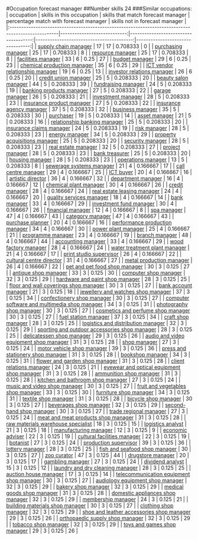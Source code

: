 #Occupation forecast manager
##Number skills 24
###Similar occupations:
| occupation                                                                                        |   skills in this occupation |   skills that match forecast manager |   percentage match with forecast manager |   skills not in forecast manager |
|:--------------------------------------------------------------------------------------------------|----------------------------:|-------------------------------------:|-----------------------------------------:|---------------------------------:|
| [supply chain manager](supply_chain_manager.md)                                                   |                          17 |                                   17 |                                 0.708333 |                                0 |
| [purchasing manager](purchasing_manager.md)                                                       |                          25 |                                   17 |                                 0.708333 |                                8 |
| [resource manager](resource_manager.md)                                                           |                          25 |                                   17 |                                 0.708333 |                                8 |
| [facilities manager](facilities_manager.md)                                                       |                          33 |                                    6 |                                 0.25     |                               27 |
| [budget manager](budget_manager.md)                                                               |                          29 |                                    6 |                                 0.25     |                               23 |
| [chemical production manager](chemical_production_manager.md)                                     |                          35 |                                    6 |                                 0.25     |                               29 |
| [ICT vendor relationship manager](ICT_vendor_relationship_manager.md)                             |                          19 |                                    6 |                                 0.25     |                               13 |
| [investor relations manager](investor_relations_manager.md)                                       |                          26 |                                    6 |                                 0.25     |                               20 |
| [credit union manager](credit_union_manager.md)                                                   |                          25 |                                    5 |                                 0.208333 |                               20 |
| [beauty salon manager](beauty_salon_manager.md)                                                   |                          44 |                                    5 |                                 0.208333 |                               39 |
| [fundraising manager](fundraising_manager.md)                                                     |                          24 |                                    5 |                                 0.208333 |                               19 |
| [banking products manager](banking_products_manager.md)                                           |                          27 |                                    5 |                                 0.208333 |                               22 |
| [garage manager](garage_manager.md)                                                               |                          26 |                                    5 |                                 0.208333 |                               21 |
| [investment manager](investment_manager.md)                                                       |                          28 |                                    5 |                                 0.208333 |                               23 |
| [insurance product manager](insurance_product_manager.md)                                         |                          27 |                                    5 |                                 0.208333 |                               22 |
| [insurance agency manager](insurance_agency_manager.md)                                           |                          37 |                                    5 |                                 0.208333 |                               32 |
| [business manager](business_manager.md)                                                           |                          35 |                                    5 |                                 0.208333 |                               30 |
| [purchaser](purchaser.md)                                                                         |                          19 |                                    5 |                                 0.208333 |                               14 |
| [asset manager](asset_manager.md)                                                                 |                          21 |                                    5 |                                 0.208333 |                               16 |
| [relationship banking manager](relationship_banking_manager.md)                                   |                          25 |                                    5 |                                 0.208333 |                               20 |
| [insurance claims manager](insurance_claims_manager.md)                                           |                          24 |                                    5 |                                 0.208333 |                               19 |
| [risk manager](risk_manager.md)                                                                   |                          28 |                                    5 |                                 0.208333 |                               23 |
| [energy manager](energy_manager.md)                                                               |                          34 |                                    5 |                                 0.208333 |                               29 |
| [property acquisitions manager](property_acquisitions_manager.md)                                 |                          25 |                                    5 |                                 0.208333 |                               20 |
| [security manager](security_manager.md)                                                           |                          28 |                                    5 |                                 0.208333 |                               23 |
| [real estate manager](real_estate_manager.md)                                                     |                          32 |                                    5 |                                 0.208333 |                               27 |
| [project manager](project_manager.md)                                                             |                          28 |                                    5 |                                 0.208333 |                               23 |
| [bank treasurer](bank_treasurer.md)                                                               |                          25 |                                    5 |                                 0.208333 |                               20 |
| [housing manager](housing_manager.md)                                                             |                          28 |                                    5 |                                 0.208333 |                               23 |
| [operations manager](operations_manager.md)                                                       |                          13 |                                    5 |                                 0.208333 |                                8 |
| [sewerage systems manager](sewerage_systems_manager.md)                                           |                          21 |                                    4 |                                 0.166667 |                               17 |
| [call centre manager](call_centre_manager.md)                                                     |                          29 |                                    4 |                                 0.166667 |                               25 |
| [ICT buyer](ICT_buyer.md)                                                                         |                          20 |                                    4 |                                 0.166667 |                               16 |
| [artistic director](artistic_director.md)                                                         |                          36 |                                    4 |                                 0.166667 |                               32 |
| [department manager](department_manager.md)                                                       |                          16 |                                    4 |                                 0.166667 |                               12 |
| [chemical plant manager](chemical_plant_manager.md)                                               |                          30 |                                    4 |                                 0.166667 |                               26 |
| [credit manager](credit_manager.md)                                                               |                          28 |                                    4 |                                 0.166667 |                               24 |
| [real estate leasing manager](real_estate_leasing_manager.md)                                     |                          24 |                                    4 |                                 0.166667 |                               20 |
| [quality services manager](quality_services_manager.md)                                           |                          18 |                                    4 |                                 0.166667 |                               14 |
| [bank manager](bank_manager.md)                                                                   |                          33 |                                    4 |                                 0.166667 |                               29 |
| [investment fund manager](investment_fund_manager.md)                                             |                          30 |                                    4 |                                 0.166667 |                               26 |
| [financial manager](financial_manager.md)                                                         |                          12 |                                    4 |                                 0.166667 |                                8 |
| [spa manager](spa_manager.md)                                                                     |                          47 |                                    4 |                                 0.166667 |                               43 |
| [category manager](category_manager.md)                                                           |                          47 |                                    4 |                                 0.166667 |                               43 |
| [purchase planner](purchase_planner.md)                                                           |                          20 |                                    4 |                                 0.166667 |                               16 |
| [performance production manager](performance_production_manager.md)                               |                          34 |                                    4 |                                 0.166667 |                               30 |
| [power plant manager](power_plant_manager.md)                                                     |                          25 |                                    4 |                                 0.166667 |                               21 |
| [programme manager](programme_manager.md)                                                         |                          23 |                                    4 |                                 0.166667 |                               19 |
| [branch manager](branch_manager.md)                                                               |                          48 |                                    4 |                                 0.166667 |                               44 |
| [accounting manager](accounting_manager.md)                                                       |                          33 |                                    4 |                                 0.166667 |                               29 |
| [wood factory manager](wood_factory_manager.md)                                                   |                          28 |                                    4 |                                 0.166667 |                               24 |
| [water treatment plant manager](water_treatment_plant_manager.md)                                 |                          21 |                                    4 |                                 0.166667 |                               17 |
| [print studio supervisor](print_studio_supervisor.md)                                             |                          26 |                                    4 |                                 0.166667 |                               22 |
| [cultural centre director](cultural_centre_director.md)                                           |                          31 |                                    4 |                                 0.166667 |                               27 |
| [metal production manager](metal_production_manager.md)                                           |                          26 |                                    4 |                                 0.166667 |                               22 |
| [pet and pet food shop manager](pet_and_pet_food_shop_manager.md)                                 |                          30 |                                    3 |                                 0.125    |                               27 |
| [antique shop manager](antique_shop_manager.md)                                                   |                          33 |                                    3 |                                 0.125    |                               30 |
| [computer shop manager](computer_shop_manager.md)                                                 |                          32 |                                    3 |                                 0.125    |                               29 |
| [hardware and paint shop manager](hardware_and_paint_shop_manager.md)                             |                          28 |                                    3 |                                 0.125    |                               25 |
| [floor and wall coverings shop manager](floor_and_wall_coverings_shop_manager.md)                 |                          30 |                                    3 |                                 0.125    |                               27 |
| [bank account manager](bank_account_manager.md)                                                   |                          21 |                                    3 |                                 0.125    |                               18 |
| [jewellery and watches shop manager](jewellery_and_watches_shop_manager.md)                       |                          37 |                                    3 |                                 0.125    |                               34 |
| [confectionery shop manager](confectionery_shop_manager.md)                                       |                          30 |                                    3 |                                 0.125    |                               27 |
| [computer software and multimedia shop manager](computer_software_and_multimedia_shop_manager.md) |                          34 |                                    3 |                                 0.125    |                               31 |
| [photography shop manager](photography_shop_manager.md)                                           |                          30 |                                    3 |                                 0.125    |                               27 |
| [cosmetics and perfume shop manager](cosmetics_and_perfume_shop_manager.md)                       |                          30 |                                    3 |                                 0.125    |                               27 |
| [fuel station manager](fuel_station_manager.md)                                                   |                          37 |                                    3 |                                 0.125    |                               34 |
| [craft shop manager](craft_shop_manager.md)                                                       |                          28 |                                    3 |                                 0.125    |                               25 |
| [logistics and distribution manager](logistics_and_distribution_manager.md)                       |                          32 |                                    3 |                                 0.125    |                               29 |
| [sporting and outdoor accessories shop manager](sporting_and_outdoor_accessories_shop_manager.md) |                          28 |                                    3 |                                 0.125    |                               25 |
| [delicatessen shop manager](delicatessen_shop_manager.md)                                         |                          29 |                                    3 |                                 0.125    |                               26 |
| [audio and video equipment shop manager](audio_and_video_equipment_shop_manager.md)               |                          31 |                                    3 |                                 0.125    |                               28 |
| [shop manager](shop_manager.md)                                                                   |                          27 |                                    3 |                                 0.125    |                               24 |
| [motor vehicle shop manager](motor_vehicle_shop_manager.md)                                       |                          39 |                                    3 |                                 0.125    |                               36 |
| [press and stationery shop manager](press_and_stationery_shop_manager.md)                         |                          31 |                                    3 |                                 0.125    |                               28 |
| [bookshop manager](bookshop_manager.md)                                                           |                          34 |                                    3 |                                 0.125    |                               31 |
| [flower and garden shop manager](flower_and_garden_shop_manager.md)                               |                          31 |                                    3 |                                 0.125    |                               28 |
| [client relations manager](client_relations_manager.md)                                           |                          24 |                                    3 |                                 0.125    |                               21 |
| [eyewear and optical equipment shop manager](eyewear_and_optical_equipment_shop_manager.md)       |                          31 |                                    3 |                                 0.125    |                               28 |
| [ammunition shop manager](ammunition_shop_manager.md)                                             |                          31 |                                    3 |                                 0.125    |                               28 |
| [kitchen and bathroom shop manager](kitchen_and_bathroom_shop_manager.md)                         |                          27 |                                    3 |                                 0.125    |                               24 |
| [music and video shop manager](music_and_video_shop_manager.md)                                   |                          30 |                                    3 |                                 0.125    |                               27 |
| [fruit and vegetables shop manager](fruit_and_vegetables_shop_manager.md)                         |                          33 |                                    3 |                                 0.125    |                               30 |
| [furniture shop manager](furniture_shop_manager.md)                                               |                          34 |                                    3 |                                 0.125    |                               31 |
| [textile shop manager](textile_shop_manager.md)                                                   |                          31 |                                    3 |                                 0.125    |                               28 |
| [bicycle shop manager](bicycle_shop_manager.md)                                                   |                          30 |                                    3 |                                 0.125    |                               27 |
| [beverages shop manager](beverages_shop_manager.md)                                               |                          32 |                                    3 |                                 0.125    |                               29 |
| [second-hand shop manager](second-hand_shop_manager.md)                                           |                          30 |                                    3 |                                 0.125    |                               27 |
| [trade regional manager](trade_regional_manager.md)                                               |                          27 |                                    3 |                                 0.125    |                               24 |
| [meat and meat products shop manager](meat_and_meat_products_shop_manager.md)                     |                          31 |                                    3 |                                 0.125    |                               28 |
| [raw materials warehouse specialist](raw_materials_warehouse_specialist.md)                       |                          18 |                                    3 |                                 0.125    |                               15 |
| [logistics analyst](logistics_analyst.md)                                                         |                          21 |                                    3 |                                 0.125    |                               18 |
| [manufacturing manager](manufacturing_manager.md)                                                 |                          12 |                                    3 |                                 0.125    |                                9 |
| [economic adviser](economic_adviser.md)                                                           |                          22 |                                    3 |                                 0.125    |                               19 |
| [cultural facilities manager](cultural_facilities_manager.md)                                     |                          22 |                                    3 |                                 0.125    |                               19 |
| [botanist](botanist.md)                                                                           |                          27 |                                    3 |                                 0.125    |                               24 |
| [production supervisor](production_supervisor.md)                                                 |                          39 |                                    3 |                                 0.125    |                               36 |
| [lottery manager](lottery_manager.md)                                                             |                          28 |                                    3 |                                 0.125    |                               25 |
| [fish and seafood shop manager](fish_and_seafood_shop_manager.md)                                 |                          30 |                                    3 |                                 0.125    |                               27 |
| [zoo curator](zoo_curator.md)                                                                     |                          47 |                                    3 |                                 0.125    |                               44 |
| [drugstore manager](drugstore_manager.md)                                                         |                          20 |                                    3 |                                 0.125    |                               17 |
| [gambling manager](gambling_manager.md)                                                           |                          27 |                                    3 |                                 0.125    |                               24 |
| [dividend analyst](dividend_analyst.md)                                                           |                          15 |                                    3 |                                 0.125    |                               12 |
| [laundry and dry cleaning manager](laundry_and_dry_cleaning_manager.md)                           |                          28 |                                    3 |                                 0.125    |                               25 |
| [auction house manager](auction_house_manager.md)                                                 |                          17 |                                    3 |                                 0.125    |                               14 |
| [telecommunication equipment shop manager](telecommunication_equipment_shop_manager.md)           |                          30 |                                    3 |                                 0.125    |                               27 |
| [audiology equipment shop manager](audiology_equipment_shop_manager.md)                           |                          32 |                                    3 |                                 0.125    |                               29 |
| [bakery shop manager](bakery_shop_manager.md)                                                     |                          32 |                                    3 |                                 0.125    |                               29 |
| [medical goods shop manager](medical_goods_shop_manager.md)                                       |                          31 |                                    3 |                                 0.125    |                               28 |
| [domestic appliances shop manager](domestic_appliances_shop_manager.md)                           |                          32 |                                    3 |                                 0.125    |                               29 |
| [membership manager](membership_manager.md)                                                       |                          24 |                                    3 |                                 0.125    |                               21 |
| [building materials shop manager](building_materials_shop_manager.md)                             |                          30 |                                    3 |                                 0.125    |                               27 |
| [clothing shop manager](clothing_shop_manager.md)                                                 |                          32 |                                    3 |                                 0.125    |                               29 |
| [shoe and leather accessories shop manager](shoe_and_leather_accessories_shop_manager.md)         |                          29 |                                    3 |                                 0.125    |                               26 |
| [orthopaedic supply shop manager](orthopaedic_supply_shop_manager.md)                             |                          32 |                                    3 |                                 0.125    |                               29 |
| [tobacco shop manager](tobacco_shop_manager.md)                                                   |                          32 |                                    3 |                                 0.125    |                               29 |
| [toys and games shop manager](toys_and_games_shop_manager.md)                                     |                          29 |                                    3 |                                 0.125    |                               26 |
